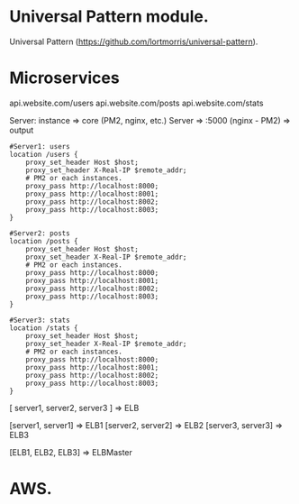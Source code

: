 # Universal Pattern module.

Universal Pattern (https://github.com/lortmorris/universal-pattern).


# Microservices


api.website.com/users
api.website.com/posts
api.website.com/stats


Server: instance => core (PM2, nginx, etc.)
Server => :5000 (nginx - PM2) => output


```text
#Server1: users
location /users {
    proxy_set_header Host $host;
    proxy_set_header X-Real-IP $remote_addr;
    # PM2 or each instances.
    proxy_pass http://localhost:8000;
    proxy_pass http://localhost:8001;
    proxy_pass http://localhost:8002;
    proxy_pass http://localhost:8003;
}
```

```text
#Server2: posts
location /posts {
    proxy_set_header Host $host;
    proxy_set_header X-Real-IP $remote_addr;
    # PM2 or each instances.
    proxy_pass http://localhost:8000;
    proxy_pass http://localhost:8001;
    proxy_pass http://localhost:8002;
    proxy_pass http://localhost:8003;
}
```


```text
#Server3: stats
location /stats {
    proxy_set_header Host $host;
    proxy_set_header X-Real-IP $remote_addr;
    # PM2 or each instances.
    proxy_pass http://localhost:8000;
    proxy_pass http://localhost:8001;
    proxy_pass http://localhost:8002;
    proxy_pass http://localhost:8003;
}
```

[
server1,
server2,
server3
] => ELB

[server1, server1] => ELB1
[server2, server2] => ELB2
[server3, server3] => ELB3

[ELB1, ELB2, ELB3] => ELBMaster



# AWS.
